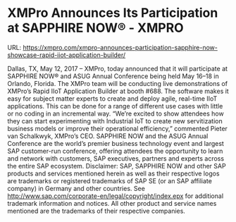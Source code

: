# XMPro Announces Its Participation at SAPPHIRE NOW® - XMPRO

URL: https://xmpro.com/xmpro-announces-participation-sapphire-now-showcase-rapid-iiot-application-builder/

Dallas, TX, May 12, 2017 – XMPro, today announced that it will participate at SAPPHIRE NOW® and ASUG Annual Conference being held May 16–18 in Orlando, Florida.
The XMPro team will be conducting live demonstrations of XMPro’s Rapid IIoT Application Builder at booth #688. The software makes it easy for subject matter experts to create and deploy agile, real-time IIoT applications. This can be done for a range of different use cases with little or no coding in an incremental way.
“We’re excited to show attendees how they can start experimenting with Industrial IoT to create new servitization business models or improve their operational efficiency,” commented Pieter van Schalkwyk, XMPro’s CEO.
SAPPHIRE NOW and the ASUG Annual Conference are the world’s premier business technology event and largest SAP customer-run conference, offering attendees the opportunity to learn and network with customers, SAP executives, partners and experts across the entire SAP ecosystem.
Disclaimer:
SAP, SAPPHIRE NOW and other SAP products and services mentioned herein as well as their respective logos are trademarks or registered trademarks of SAP SE (or an SAP affiliate company) in Germany and other countries. See http://www.sap.com/corporate-en/legal/copyright/index.epx for additional trademark information and notices. All other product and service names mentioned are the trademarks of their respective companies. 